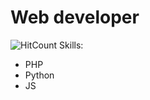 # Web developer
![HitCount](https://komarev.com/ghpvc/?username=shmidtelson)
Skills: 
* PHP
* Python
* JS
